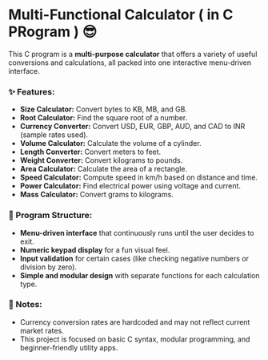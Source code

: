 
# Multi-Functional Calculator ( in C PRogram ) 😎

This C program is a **multi-purpose calculator** that offers a variety of useful conversions and calculations, all packed into one interactive menu-driven interface. 

### ✨ Features:

- **Size Calculator:** Convert bytes to KB, MB, and GB.
- **Root Calculator:** Find the square root of a number.
- **Currency Converter:** Convert USD, EUR, GBP, AUD, and CAD to INR (sample rates used).
- **Volume Calculator:** Calculate the volume of a cylinder.
- **Length Converter:** Convert meters to feet.
- **Weight Converter:** Convert kilograms to pounds.
- **Area Calculator:** Calculate the area of a rectangle.
- **Speed Calculator:** Compute speed in km/h based on distance and time.
- **Power Calculator:** Find electrical power using voltage and current.
- **Mass Calculator:** Convert grams to kilograms.

### 🧩 Program Structure:
- **Menu-driven interface** that continuously runs until the user decides to exit.
- **Numeric keypad display** for a fun visual feel.
- **Input validation** for certain cases (like checking negative numbers or division by zero).
- **Simple and modular design** with separate functions for each calculation type.

### 📌 Notes:
- Currency conversion rates are hardcoded and may not reflect current market rates.
- This project is focused on basic C syntax, modular programming, and beginner-friendly utility apps.


